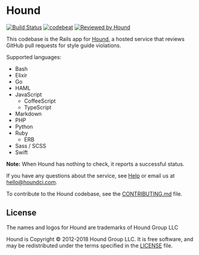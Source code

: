 # Hound

[![Build Status](https://circleci.com/gh/houndci/hound.svg?style=shield)](https://circleci.com/gh/houndci/hound)
[![codebeat](https://codebeat.co/badges/4d0a821d-1f2c-4e68-90ec-597e533802a4)](https://codebeat.co/projects/github-com-thoughtbot-hound)
[![Reviewed by Hound](https://img.shields.io/badge/Reviewed_by-Hound-8E64B0.svg)](https://houndci.com)

This codebase is the Rails app for
[Hound](http://houndci.com),
a hosted service
that reviews GitHub pull requests
for style guide violations.

Supported languages:
- Bash
- Elixir
- Go
- HAML
- JavaScript
  - CoffeeScript
  - TypeScript
- Markdown
- PHP
- Python
- Ruby
  - ERB
- Sass / SCSS
- Swift

**Note:** When Hound has nothing to check, it reports a successful status.

If you have any questions about the service,
see [Help] or email us at [hello@houndci.com].

To contribute to the Hound codebase,
see the [CONTRIBUTING.md] file.

[Help]: https://houndci.com/help
[hello@houndci.com]: mailto:hello@houndci.com
[CONTRIBUTING.md]: CONTRIBUTING.md

## License

The names and logos for Hound are trademarks of Hound Group LLC

Hound is Copyright © 2012-2018 Hound Group LLC. It is free software, and may be
redistributed under the terms specified in the [LICENSE](LICENSE) file.

